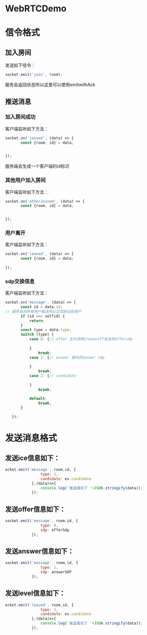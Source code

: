 # WebRTCDemo
# 信令格式 
## 加入房间
发送如下信令：
```js
socket.emit('join', room);
```
服务会返回状态所以这里可以使用emitwithAck
##  推送消息
 ### 加入房间成功
 客户端监听如下方法：
 ```js
socket.on('joined', (data) => {
        const {room, id} = data;
       

 });
 ```
服务端会生成一个客户端的id标识
### 其他用户加入房间
客户端监听如下方法：
 ```js
socket.on('otherJoined', (data) => {
        const {room, id} = data;
       

 });
 ```
### 用户离开
客户端监听如下方法：
 ```js
socket.on('leaved', (data) => {
        const {room, id} = data;
      
 });

 ```
### sdp交换信息
客户端监听如下方法：
 ```js
socket.on('message', (data) => {
        const id = data.id;
// 服务会向所有用户推送所以过滤掉当前用户
        if (id === selfid) {
            return;
        }
        const type = data.type;
        switch (type) {
            case 0: {// offer 主叫调用createoff发送的offersdp
               
            }
                break;
            case 1: {// answer 被叫的answer sdp
               
            }
                break;
            case 2: {// candidate
               
            }
                break;

            default:
                break;
        }
      
    });

 ```
# 发送消息格式
## 发送ice信息如下：
```js
ocket.emit('message', room,id, {
                type: 2,
                candidate: ev.candidate
            },(data)=>{
                console.log('发送成功了 '+JSON.stringify(data));
            });
```
## 发送offer信息如下：
```js
socket.emit('message', room,id, {
                type: 0,
                sdp: offerSdp
            });
```
## 发送answer信息如下：
```js
socket.emit('message', room,id, {
                type: 1,
                sdp: answerSDP
            });
```
## 发送level信息如下：
```js
ocket.emit('leaved', room,id, {
                type: 2,
                candidate: ev.candidate
            },(data)=>{
                console.log('发送成功了 '+JSON.stringify(data));
            });
```
